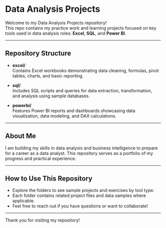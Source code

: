 # Data Analysis Projects

Welcome to my Data Analysis Projects repository!  
This repo contains my practice work and learning projects focused on key tools used in data analysis roles: **Excel**, **SQL**, and **Power BI**.

---

## Repository Structure

- **excel/**  
  Contains Excel workbooks demonstrating data cleaning, formulas, pivot tables, charts, and basic reporting.

- **sql/**  
  Includes SQL scripts and queries for data extraction, transformation, and analysis using sample databases.

- **powerbi/**  
  Features Power BI reports and dashboards showcasing data visualization, data modeling, and DAX calculations.

---

## About Me

I am building my skills in data analysis and business intelligence to prepare for a career as a data analyst. This repository serves as a portfolio of my progress and practical experience.

---

## How to Use This Repository

- Explore the folders to see sample projects and exercises by tool type.  
- Each folder contains related project files and data samples where applicable.  
- Feel free to reach out if you have questions or want to collaborate!

---

Thank you for visiting my repository!
